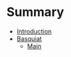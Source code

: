 # Summary

* [Introduction](README.md)
* [Basquiat](/.docs/basquiat/README.md)
  * [Main](/.docs/basquiat/main.md)

